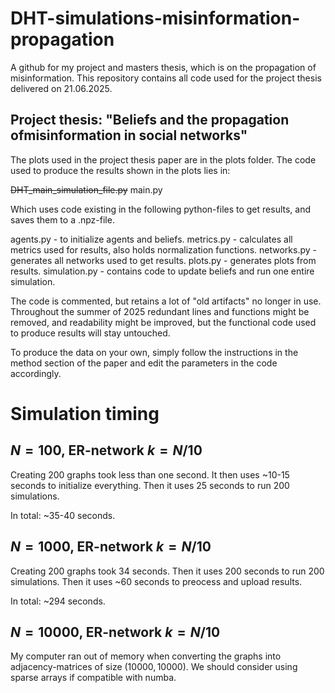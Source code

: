 # DHT-simulations-misinformation-propagation
A github for my project and masters thesis, which is on the propagation of misinformation. 
This repository contains all code used for the project thesis delivered on 21.06.2025.

## Project thesis: "Beliefs and the propagation ofmisinformation in social networks"

The plots used in the project thesis paper are in the plots folder. 
The code used to produce the results shown in the plots lies in:

~~DHT_main_simulation_file.py~~ 
main.py

Which uses code existing in the following python-files to get results, and saves them to a .npz-file.

agents.py - to initialize agents and beliefs.
metrics.py - calculates all metrics used for results, also holds normalization functions.
networks.py - generates all networks used to get results.
plots.py - generates plots from results.
simulation.py - contains code to update beliefs and run one entire simulation.

The code is commented, but retains a lot of "old artifacts" no longer in use. Throughout the summer of 2025 redundant lines and functions might be removed, and readability might be improved, but the functional code used to produce results will stay untouched.

To produce the data on your own, simply follow the instructions in the method section of the paper and edit the parameters in the code accordingly.

# Simulation timing

## $N = 100$, ER-network $k=N/10$

Creating 200 graphs took less than one second. It then uses ~10-15 seconds to initialize everything. Then it uses 25 seconds to run 200 simulations.

In total: ~35-40 seconds.

## $N = 1000$, ER-network $k=N/10$

Creating 200 graphs took 34 seconds. Then it uses 200 seconds to run 200 simulations. Then it uses ~60 seconds to preocess and upload results.

In total: ~294 seconds.

## $N = 10000$, ER-network $k=N/10$

My computer ran out of memory when converting the graphs into adjacency-matrices of size $(10000, 10000)$. We should consider using sparse arrays if compatible with numba.